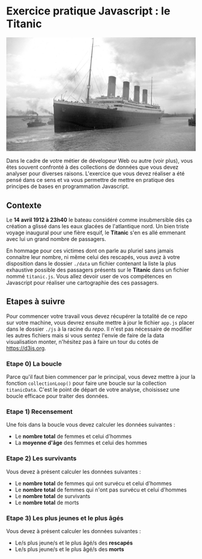 # Exercice pratique Javascript : le Titanic

![Titanic](./img/titanic.jpg)

Dans le cadre de votre métier de dévelopeur Web ou autre (voir plus), vous êtes souvent confronté à des collections de données que vous devez analyser pour diverses raisons. L'exercice que vous devez réaliser a été pensé dans ce sens et va vous permettre de mettre en pratique des principes de bases en programmation Javascript.

## Contexte

Le __14 avril 1912 à 23h40__ le bateau considéré comme insubmersible dès ça création a glissé dans les eaux glacées de l'atlantique nord. Un bien triste voyage inaugural pour une fière esquif, le __Titanic__ s'en es allé emmenant avec lui un grand nombre de passagers. 

En hommage pour ces victimes dont on parle au pluriel sans jamais connaitre leur nombre, ni même celui des rescapés, vous avez à votre disposition dans le dossier `./data` un fichier contenant la liste la plus exhaustive possible des passagers présents sur le __Titanic__ dans un fichier nommé `titanic.js`. Vous allez devoir user de vos compétences en Javascript pour réaliser une cartographie des ces passagers.

## Etapes à suivre

Pour commencer votre travail vous devez récupérer la totalité de ce _repo_ sur votre machine, vous devrez ensuite mettre à jour le fichier `app.js` placer dans le dossier `./js` à la racine du _repo_. Il n'est pas nécessaire de modifier les autres fichiers mais si vous sentez l'envie de faire de la data visualisation monter, n'hésitez pas à faire un tour du cotés de <https://d3js.org>.

### Etape 0) La boucle

Parce qu'il faut bien commencer par le principal, vous devez mettre à jour la fonction `collectionLoop()` pour faire une boucle sur la collection `titanicData`. C'est le point de départ de votre analyse, choisissez une boucle efficace pour traiter des données.

### Etape 1) Recensement

Une fois dans la boucle vous devez calculer les données suivantes :

- Le __nombre total__ de femmes et celui d'hommes
- La __moyenne d'âge__ des femmes et celui des hommes

### Etape 2) Les survivants

Vous devez à présent calculer les données suivantes :

- Le __nombre total__ de femmes qui ont survécu et celui d'hommes
- Le __nombre total__ de femmes qui n'ont pas survécu et celui d'hommes
- Le __nombre total__ de survivants
- Le __nombre total__ de morts

### Etape 3) Les plus jeunes et le plus âgés

Vous devez à présent calculer les données suivantes :

- Le/s plus jeune/s et le plus âgé/s des __rescapés__
- Le/s plus jeune/s et le plus âgé/s des __morts__